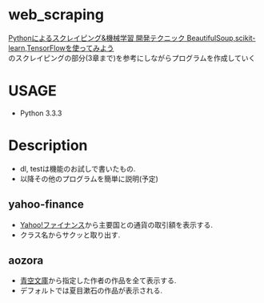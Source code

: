 # web_scraping
[Pythonによるスクレイピング&機械学習 開発テクニック BeautifulSoup,scikit-learn,TensorFlowを使ってみよう](https://goo.gl/wZ5yDj)  
のスクレイピングの部分(3章まで)を参考にしながらプログラムを作成していく

# USAGE
* Python 3.3.3

# Description
* dl, testは機能のお試しで書いたもの.
* 以降その他のプログラムを簡単に説明(予定)

## yahoo-finance
  * [Yahoo!ファイナンス](http://stocks.finance.yahoo.co.jp/)から主要国との通貨の取引額を表示する.
  * クラス名からサクッと取り出す.

## aozora
  * [青空文庫](http://www.aozora.gr.jp/)から指定した作者の作品を全て表示する.
  * デフォルトでは夏目漱石の作品が表示される.
